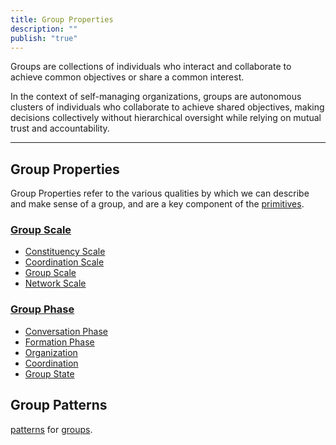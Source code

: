 ```yaml
---
title: Group Properties
description: ""
publish: "true"
---
```


Groups are collections of individuals who interact and collaborate to achieve common objectives or share a common interest.

In the context of self-managing organizations, groups are autonomous clusters of individuals who collaborate to achieve shared objectives, making decisions collectively without hierarchical oversight while relying on mutual trust and accountability.

---

## Group Properties

Group Properties refer to the various qualities by which we can describe and make sense of a group, and are a key component of the [primitives](../../../tags/primitives.md#).

### [Group Scale](tags/groups/scale/index.md)

- [Constituency Scale](tags/groups/scale/Constituency%20Scale.md)
- [Coordination Scale](tags/groups/scale/Coordination%20Scale.md)
- [Group Scale](tags/groups/scale/index.md)
- [Network Scale](tags/groups/scale/Network%20Scale.md)

### [Group Phase](tags/groups/phase/index.md)

- [Conversation Phase](tags/groups/phase/conversation.md)
- [Formation Phase](tags/groups/phase/formation.md)
- [Organization](tags/groups/phase/organization.md)
- [Coordination](tags/groups/phase/coordination.md)
- [Group State](tags/groups/state.md)

## Group Patterns

 [patterns](notes/dao-primitives/patterns/patterns.md) for [groups](tags/groups/index.md).


